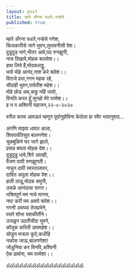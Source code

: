 ```yaml
---
layout: post
title: म्हारे अँगना पधारे,नन्हेसे
published: true
---
```


म्हारे अँगना पधारे,नन्हेसे गणेश,  
किलकारीसे जागे भुवन,लुभावनीसी वेश।  
दुडुदुड भागे,भीतर आवे,पद रुनझुनी,  
नाच  दिखावे,मोहक बालवेश।।  
हाथ लिये हैं,मोदकलड्डू,  
भयो मोहे आनंद,नाश करे क्लेश।।  
विराजे प्रभा,गगन महक रहे,  
चौदाही भुवन,पार्वतीश महेश।।  
मोहे छोड अब,कछु नहिं जावो,  
विनति करत हूँ,सुनहो मेरे परमेश।।  
                ह भ प अश्विनी महाजन,२२-०-२०२०  
                  
वरील काव्य आवडलं म्हणून पूर्वानुज्ञेविना केलेला हा स्वैर भावानुवाद...  
  
अंगणि माझ्या धावत आला,  
शिवपार्वतिसुत बालगणेश।  
चुळबुळिने घर जागे झाले,  
प्रसन्न बघता मोहक वेश।।  
            दुडुदुडु धावे,शिरे आतही,  
            पैंजण पायी रुणझुणती।  
            नाचुन दावी स्वरतालावर,  
            दावित अपुला मोहक वेश।।  
हाती लाडू,मोदक बघुनी,  
उसळे आनंदाचा सागर।  
भक्तिपूर्ण मम नाचे मानस,  
नष्ट करी मम अवघे क्लेश।।  
            गगनी अवघ्या तेजप्रभेने,  
            पसरे शोभा यशकीर्तीने।  
            उजळुन उठतीचौदा भुवने,  
             कौतुक करिती उमामहेश।।  
सोडुन मजला कुठे,कधीहि  
नकोस जाऊ,बालगणेशा!  
जोडुनिया कर विनवि,अश्विनी  
ऐक प्रार्थना, मम परमेशा।।  
  
ॐॐॐॐॐॐॐॐॐॐॐॐॐॐॐॐॐॐ  